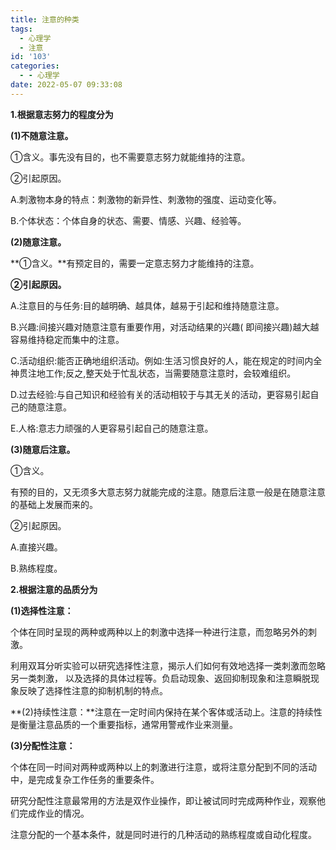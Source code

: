 ```yaml
---
title: 注意的种类
tags:
  - 心理学
  - 注意
id: '103'
categories:
  - - 心理学
date: 2022-05-07 09:33:08
---
```


**1.根据意志努力的程度分为**

**(1)不随意注意。**

①含义。事先没有目的，也不需要意志努力就能维持的注意。

②引起原因。

A.刺激物本身的特点：刺激物的新异性、刺激物的强度、运动变化等。

B.个体状态：个体自身的状态、需要、情感、兴趣、经验等。

**(2)随意注意。**

**①含义。**有预定目的，需要一定意志努力才能维持的注意。

**②引起原因。**

A.注意目的与任务:目的越明确、越具体，越易于引起和维持随意注意。

B.兴趣:间接兴趣对随意注意有重要作用，对活动结果的兴趣( 即间接兴趣)越大越容易维持稳定而集中的注意。

C.活动组织:能否正确地组织活动。例如:生活习惯良好的人，能在规定的时间内全神贯注地工作;反之,整天处于忙乱状态，当需要随意注意时，会较难组织。

D.过去经验:与自己知识和经验有关的活动相较于与其无关的活动，更容易引起自己的随意注意。

E.人格:意志力顽强的人更容易引起自己的随意注意。

**(3)随意后注意。**

①含义。

有预的目的，又无须多大意志努力就能完成的注意。随意后注意一般是在随意注意的基础上发展而来的。

②引起原因。

A.直接兴趣。

B.熟练程度。

**2.根据注意的品质分为**

**(1)选择性注意：**

个体在同时呈现的两种或两种以上的刺激中选择一种进行注意，而忽略另外的刺激。

利用双耳分听实验可以研究选择性注意，揭示人们如何有效地选择一类刺激而忽略另一类刺激， 以及选择的具体过程等。负启动现象、返回抑制现象和注意瞬脱现象反映了选择性注意的抑制机制的特点。

**(2)持续性注意：**注意在一定时间内保持在某个客体或活动上。注意的持续性是衡量注意品质的一个重要指标，通常用警戒作业来测量。

**(3)分配性注意：**

个体在同一时间对两种或两种以上的刺激进行注意，或将注意分配到不同的活动中，是完成复杂工作任务的重要条件。

研究分配性注意最常用的方法是双作业操作，即让被试同时完成两种作业，观察他们完成作业的情况。

注意分配的一个基本条件，就是同时进行的几种活动的熟练程度或自动化程度。